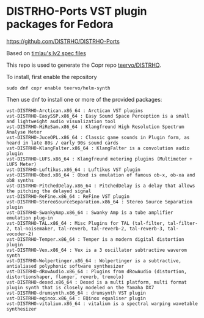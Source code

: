 # DISTRHO-Ports VST plugin packages for Fedora

https://github.com/DISTRHO/DISTRHO-Ports

Based on [timlau's lv2 spec files](https://github.com/timlau/spec_files/tree/master/DISTRHO-Ports)

This repo is used to generate the Copr repo [teervo/DISTRHO](https://copr.fedorainfracloud.org/coprs/teervo/DISTRHO/).

To install, first enable the repository
```
sudo dnf copr enable teervo/helm-synth
```

Then use dnf to install one or more of the provided packages:

```
vst-DISTRHO-Arctican.x86_64 : Arctican VST plugins
vst-DISTRHO-EasySSP.x86_64 : Easy Sound Space Perception is a small and lightweight audio visualization tool
vst-DISTRHO-HiReSam.x86_64 : Klangfreund High Resolution Spectrum Analyse Meter
vst-DISTRHO-JuceOPL.x86_64 : Classic game sounds in Plugin form, as heard in late 80s / early 90s sound cards
vst-DISTRHO-KlangFalter.x86_64 : KlangFalter is a convolution audio plugin
vst-DISTRHO-LUFS.x86_64 : Klangfreund metering plugins (Multimeter + LUFS Meter)
vst-DISTRHO-Luftikus.x86_64 : Luftikus VST plugin
vst-DISTRHO-Obxd.x86_64 : Obxd is emulation of famous ob-x, ob-xa and ob8 synths
vst-DISTRHO-PitchedDelay.x86_64 : PitchedDelay is a delay that allows the pitching the delayed signal
vst-DISTRHO-ReFine.x86_64 : ReFine VST plugin
vst-DISTRHO-StereoSourceSeparation.x86_64 : Stereo Source Separation plugin
vst-DISTRHO-SwankyAmp.x86_64 : Swanky Amp is a tube amplifier emulation plug-in
vst-DISTRHO-TAL.x86_64 : Misc Plugins for TAL (tal-filter, tal-filter-2, tal-noisemaker, tal-reverb, tal-reverb-2, tal-reverb-3, tal-vocoder-2)
vst-DISTRHO-Temper.x86_64 : Temper is a modern digital distortion plugin
vst-DISTRHO-Vex.x86_64 : Vex is a 3 oscillator subtractive waverom synth
vst-DISTRHO-Wolpertinger.x86_64 : Wolpertinger is a subtractive, antialiased polyphonic software synthesizer
vst-DISTRHO-dRowAudio.x86_64 : Plugins from dRowAudio (distortion, distortionshaper, flanger, reverb, tremolo)
vst-DISTRHO-dexed.x86_64 : Dexed is a multi platform, multi format plugin synth that is closely modeled on the Yamaha DX7
vst-DISTRHO-drumsynth.x86_64 : drumsynth VST plugin
vst-DISTRHO-eqinox.x86_64 : EQinox equaliser plugin
vst-DISTRHO-vitalium.x86_64 : vitalium is a spectral warping wavetable synthesizer
```

